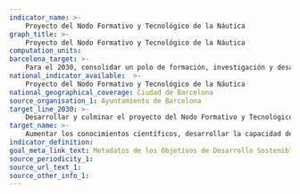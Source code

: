 ```yaml
---
indicator_name: >-
    Proyecto del Nodo Formativo y Tecnológico de la Náutica
graph_title: >-
    Proyecto del Nodo Formativo y Tecnológico de la Náutica
computation_units: 
barcelona_target: >-
    Para el 2030, consolidar un polo de formación, investigación y desarrollo en torno a las ciencias del mar
national_indicator_available:  >-
    Proyecto del Nodo Formativo y Tecnológico de la Náutica
national_geographical_coverage: Ciudad de Barcelona 
source_organisation_1: Ayuntamiento de Barcelona
target_line_2030: >-
    Desarrollar y culminar el proyecto del Nodo Formativo y Tecnológico de la Náutica
target_name: >-
    Aumentar los conocimientos científicos, desarrollar la capacidad de investigación y transferir la tecnología marina, teniendo en cuenta los criterios y las directrices para la transferencia de tecnología marina de la Comisión Oceanográfica Intergubernamental, con el fin de mejorar la salud de los océanos y potenciar la contribución de la biodiversidad marina al progreso de los países en desarrollo, en particular, de los pequeños Estados insulares en desarrollo y los países menos avanzados
indicator_definition:
goal_meta_link_text: Metadatos de los Objetivos de Desarrollo Sostenible de las Naciones Unidas (pdf 894kB)
source_periodicity_1: 
source_url_text_1: 
source_other_info_1:
---
```

